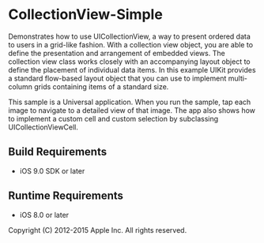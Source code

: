# CollectionView-Simple 

Demonstrates how to use UICollectionView, a way to present ordered data to users in a grid-like fashion.  With a collection view object, you are able to define the presentation and arrangement of embedded views.  The collection view class works closely with an accompanying layout object to define the placement of individual data items.  In this example UIKit provides a standard flow-based layout object that you can use to implement multi-column grids containing items of a standard size.

This sample is a Universal application.  When you run the sample, tap each image to navigate to a detailed view of that image.  The app also shows how to implement a custom cell and custom selection by subclassing UICollectionViewCell.

## Build Requirements
+ iOS 9.0 SDK or later

## Runtime Requirements
+ iOS 8.0 or later


Copyright (C) 2012-2015 Apple Inc. All rights reserved.
